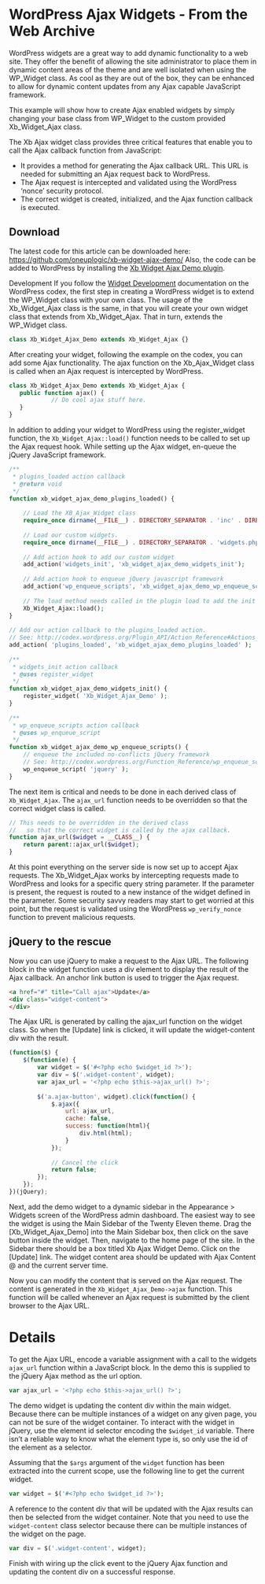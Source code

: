 # WordPress Ajax Widgets - From the Web Archive

WordPress widgets are a great way to add dynamic functionality to a web site.  They offer the benefit of allowing the site administrator to place them in dynamic content areas of the theme and are well isolated when using the WP_Widget class.  As cool as they are out of the box, they can be enhanced to allow for dynamic content updates from any Ajax capable JavaScript framework.

This example will show how to create Ajax enabled widgets by simply changing your base class from WP_Widget to the custom provided Xb_Widget_Ajax class.

The Xb Ajax widget class provides three critical features that enable you to call the Ajax callback function from JavaScript:

* It provides a method for generating the Ajax callback URL. This URL is needed for submitting an Ajax request back to WordPress.
* The Ajax request is intercepted and validated using the WordPress ‘nonce’ security protocol.
* The correct widget is created, initialized, and the Ajax function callback is executed.

## Download

The latest code for this article can be downloaded here: https://github.com/oneuplogic/xb-widget-ajax-demo/
Also, the code can be added to WordPress by installing the [Xb Widget Ajax Demo plugin](https://web.archive.org/web/20121107164927/http://wordpress.org/extend/plugins/xb-widget-ajax-demo/).

Development
If you follow the [Widget Development](https://web.archive.org/web/20121107164927/http://codex.wordpress.org/Widgets_API#Developing_Widgets) documentation on the WordPress codex, the first step in creating a WordPress widget is to extend the WP_Widget class with your own class. The usage of the Xb_Widget_Ajax class is the same, in that you will create your own widget class that extends from Xb_Widget_Ajax. That in turn, extends the WP_Widget class.

```php
class Xb_Widget_Ajax_Demo extends Xb_Widget_Ajax {}
```

After creating your widget, following the example on the codex, you can add some Ajax functionality. The ajax function on the Xb_Ajax_Widget class is called when an Ajax request is intercepted by WordPress.

```php
class Xb_Widget_Ajax_Demo extends Xb_Widget_Ajax {
   public function ajax() {
            // Do cool ajax stuff here.
   }
}
```

 In addition to adding your widget to WordPress using the register_widget function, the ```Xb_Widget_Ajax::load()``` function needs to be called to set up the Ajax request hook. While setting up the Ajax widget,  en-queue the jQuery JavaScript framework.

```php
/**
 * plugins_loaded action callback
 * @return void 
 */
function xb_widget_ajax_demo_plugins_loaded() {
 
    // Load the XB_Ajax_Widget class
    require_once dirname(__FILE__) . DIRECTORY_SEPARATOR . 'inc' . DIRECTORY_SEPARATOR . 'xb-widget-ajax.php';
 
    // Load our custom widgets. 
    require_once dirname(__FILE__) . DIRECTORY_SEPARATOR . 'widgets.php';
 
    // Add action hook to add our custom widget
    add_action('widgets_init', 'xb_widget_ajax_demo_widgets_init');
 
    // Add action hook to enqueue jQuery javascript framework
    add_action('wp_enqueue_scripts', 'xb_widget_ajax_demo_wp_enqueue_scripts');
 
    // The load method needs called in the plugin load to add the init action callback
    Xb_Widget_Ajax::load();
}
 
// Add our action callback to the plugins_loaded action. 
// See: http://codex.wordpress.org/Plugin_API/Action_Reference#Actions_Run_During_a_Typical_Request
add_action( 'plugins_loaded', 'xb_widget_ajax_demo_plugins_loaded' );
 
/**
 * widgets_init action callback
 * @uses register_widget
 */
function xb_widget_ajax_demo_widgets_init() {
    register_widget( 'Xb_Widget_Ajax_Demo' );
}
 
/**
 * wp_enqueue_scripts action callback
 * @uses wp_enqueue_script
 */
function xb_widget_ajax_demo_wp_enqueue_scripts() {
    // enqueue the included no-conflicts jQuery framework
    // See: http://codex.wordpress.org/Function_Reference/wp_enqueue_script#Default_scripts_included_with_WordPress
    wp_enqueue_script( 'jquery' );
}
```

 The next item is critical and needs to be done in each derived class of ```Xb_Widget_Ajax```. The ```ajax_url``` function needs to be overridden so that the correct widget class is called.

```php
// This needs to be overridden in the derived class
//   so that the correct widget is called by the ajax callback.  
function ajax_url($widget = __CLASS__) {
    return parent::ajax_url($widget);
}
```

 At this point everything on the server side is now set up to accept Ajax requests. The Xb_Widget_Ajax works by intercepting requests made to WordPress and looks for a specific query string parameter. If the parameter is present, the request is routed to a new instance of the widget defined in the parameter. Some security savvy readers may start to get worried at this point, but the request is validated using the WordPress ```wp_verify_nonce``` function to prevent malicious requests.

## jQuery to the rescue
Now you can use jQuery to make a request to the Ajax URL. The following block in the widget function uses a div element to display the result of the Ajax callback. An anchor link button is used to trigger the Ajax request. 

```html
<a href="#" title="Call ajax">Update</a>
<div class="widget-content">
</div>
```

The Ajax URL is generated by calling the ajax_url function on the widget class. So when the [Update] link is clicked, it will update the widget-content div with the result.
```javascript
(function($) {
    $(function(e) {
        var widget = $('#<?php echo $widget_id ?>');
        var div = $('.widget-content', widget);
        var ajax_url = '<?php echo $this->ajax_url() ?>';
 
        $('a.ajax-button', widget).click(function() {
            $.ajax({
                url: ajax_url,
                cache: false,
                success: function(html){
                    div.html(html);
                }
            });
 
            // Cancel the click
            return false;
        });
    });
})(jQuery);
```

 Next, add the demo widget to a dynamic sidebar in the Appearance > Widgets screen of the WordPress admin dashboard. The easiest way to see the widget is using the Main Sidebar of the Twenty Eleven theme.  Drag the [Xb_Widget_Ajax_Demo] into the Main Sidebar box, then click on the save button inside the widget.  Then, navigate to the home page of the site. In the Sidebar there should be a box titled Xb Ajax Widget Demo. Click on the [Update] link.  The widget content area should be updated with Ajax Content @ and the current server time. 

Now you can modify the content that is served on the Ajax request.  The content is generated in the ```Xb_Widget_Ajax_Demo->ajax``` function. This function will be called whenever an Ajax request is submitted by the client browser to the Ajax URL.

# Details
To get the Ajax URL, encode a variable assignment with a call to the widgets ```ajax_url``` function within a JavaScript block.  In the demo this is supplied to the jQuery Ajax method as the url option.

```php
var ajax_url = '<?php echo $this->ajax_url() ?>';
```

The demo widget is updating the content div within the main widget. Because there can be multiple instances of a widget on any given page, you can not be sure of the widget container. To interact with the widget in jQuery, use the element id selector encoding the ```$widget_id``` variable. There isn’t a reliable way to know what the element type is, so only use the id of the element as a selector.

Assuming that the ```$args``` argument of the ```widget``` function has been extracted into the current scope, use the following line to get the current widget.

```php
var widget = $('#<?php echo $widget_id ?>');
```

A reference to the content div that will be updated with the Ajax results can then be selected from the widget container.  Note that you need to use the ```widget-content``` class selector because there can be multiple instances of the widget on the page. 
```php
var div = $('.widget-content', widget);
```
Finish with wiring up the click event to the jQuery Ajax function and updating the content div on a successful response.
